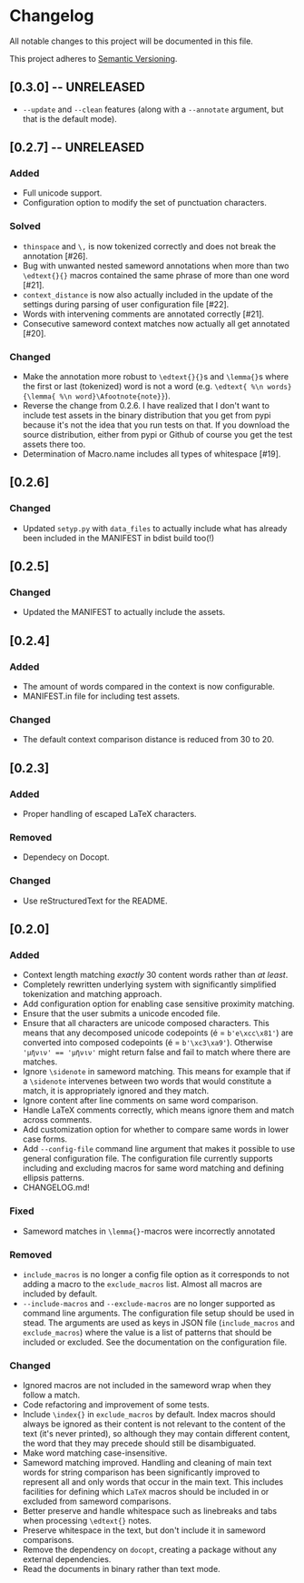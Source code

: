 # Changelog
All notable changes to this project will be documented in this file.

This project adheres to [Semantic Versioning](http://semver.org/spec/v2.0.0.html).

## [0.3.0] -- UNRELEASED
- ``--update`` and ``--clean`` features (along with a ``--annotate`` argument,
  but that is the default mode).


## [0.2.7] -- UNRELEASED
### Added
- Full unicode support.
- Configuration option to modify the set of punctuation characters.

### Solved
- `thinspace` and `\,` is now tokenized correctly and does not break the
  annotation [#26].
- Bug with unwanted nested sameword annotations when more than two `\edtext{}{}`
  macros contained the same phrase of more than one word [#21].
- `context_distance` is now also actually included in the update of the settings
  during parsing of user configuration file [#22].
- Words with intervening comments are annotated correctly [#21].
- Consecutive sameword context matches now actually all get annotated [#20]. 

### Changed
- Make the annotation more robust to `\edtext{}{}`s and `\lemma{}`s where the
  first or last (tokenized) word is not a word (e.g. `\edtext{ %\n
  words}{\lemma{ %\n word}\Afootnote{note}}`).
- Reverse the change from 0.2.6. I have realized that I don't want to include
  test assets in the binary distribution that you get from pypi because it's not
  the idea that you run tests on that. If you download the source distribution,
  either from pypi or Github of course you get the test assets there too.
- Determination of Macro.name includes all types of whitespace [#19].

## [0.2.6]
### Changed
- Updated `setyp.py` with `data_files` to actually include what has already been
  included in the MANIFEST in bdist build too(!)

## [0.2.5]
### Changed
- Updated the MANIFEST to actually include the assets.

## [0.2.4]
### Added
- The amount of words compared in the context is now configurable.
- MANIFEST.in file for including test assets.

### Changed
- The default context comparison distance is reduced from 30 to 20.

## [0.2.3]
### Added
- Proper handling of escaped LaTeX characters.

### Removed
- Dependecy on Docopt.

### Changed
- Use reStructuredText for the README.

## [0.2.0]
### Added
- Context length matching *exactly* 30 content words rather than *at least*.
- Completely rewritten underlying system with significantly simplified
  tokenization and matching approach. 
- Add configuration option for enabling case sensitive proximity matching.
- Ensure that the user submits a unicode encoded file.
- Ensure that all characters are unicode composed characters. This means that
  any decomposed unicode codepoints (é = `b'e\xcc\x81'`) are converted into
  composed codepoints (é = `b'\xc3\xa9'`). Otherwise `'μῆνιν' == 'μῆνιν'` might
  return false and fail to match where there are matches.
- Ignore `\sidenote` in sameword matching. This means for example that if a
  `\sidenote` intervenes between two words that would constitute a match, it is
  appropriately ignored and they match.
- Ignore content after line comments on same word comparison.
- Handle LaTeX comments correctly, which means ignore them and match across
  comments.
- Add customization option for whether to compare same words in lower case
  forms.
- Add `--config-file` command line argument that makes it possible to use
  general configuration file. The configuration file currently supports
  including and excluding macros for same word matching and defining ellipsis
  patterns.
- CHANGELOG.md!

### Fixed
- Sameword matches in `\lemma{}`-macros were incorrectly annotated


### Removed
- `include_macros` is no longer a config file option as it corresponds to not
  adding a macro to the `exclude_macros` list. Almost all macros are included by
  default.
- `--include-macros` and `--exclude-macros` are no longer supported as command
  line arguments. The configuration file setup should be used in stead. The
  arguments are used as keys in JSON file (`include_macros` and
  `exclude_macros`) where the value is a list of patterns that should be
  included or excluded. See the documentation on the configuration file.

### Changed
- Ignored macros are not included in the sameword wrap when they follow a match. 
- Code refactoring and improvement of some tests.
- Include `\index{}` in `exclude_macros` by default. Index macros should always
  be ignored as their content is not relevant to the content of the text (it's
  never printed), so although they may contain different content, the word that
  they may precede should still be disambiguated.
- Make word matching case-insensitive.
- Sameword matching improved. Handling and cleaning of main text words for
  string comparison has been significantly improved to represent all and only
  words that occur in the main text. This includes facilities for defining which
  `LaTeX` macros should be included in or excluded from sameword comparisons.
- Better preserve and handle whitespace such as linebreaks and tabs when
  processing `\edtext{}` notes.
- Preserve whitespace in the text, but don't include it in sameword comparisons.
- Remove the dependency on `docopt`, creating a package without any external
  dependencies.
- Read the documents in binary rather than text mode.

